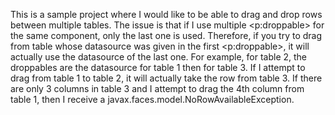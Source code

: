 This is a sample project where I would like to be able to drag and drop rows between multiple tables. The issue is that
if I use multiple <p:droppable> for the same component, only the last one is used. Therefore, if you try to drag from
table whose datasource was given in the first <p:droppable>, it will actually use the datasource of the last one. For
example, for table 2, the droppables are the datasource for table 1 then for table 3. If I attempt to drag from table 1 
to table 2, it will actually take the row from table 3. If there are only 3 columns in table 3 and I attempt to drag the 
4th column from table 1, then I receive a javax.faces.model.NoRowAvailableException.